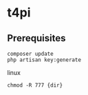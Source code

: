 # t4pi

## Prerequisites
```
composer update
php artisan key:generate
```
linux
```
chmod -R 777 {dir}
```
